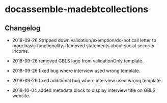 # docassemble-madebtcollections

## Changelog

* 2018-09-26 Stripped down validation/exemption/do-not call letter to more basic 
  functionality. Removed statements about social security income.
  
* 2018-09-26 removed GBLS logo from validationOnly template.

* 2018-09-26 fixed bug where interview used wrong template.

* 2018-09-26 fixed additional bug where interview used wrong template.

* 2018-10-04 added metadata block to display interview title on GBLS website.